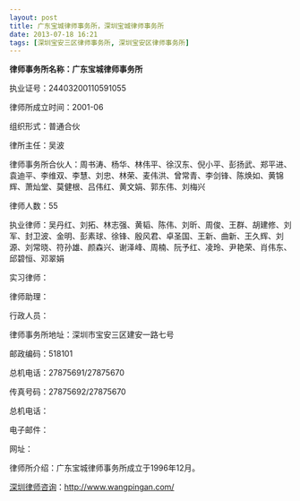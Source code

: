 ```yaml
---
layout: post
title: 广东宝城律师事务所，深圳宝城律师事务所
date: 2013-07-18 16:21
tags: [深圳宝安三区律师事务所, 深圳宝安区律师事务所]
---
```

<strong>律师事务所名称：广东宝城律师事务所</strong>

执业证号：24403200110591055

律师所成立时间：2001-06

组织形式：普通合伙

律所主任：吴波

律师事务所合伙人：周书涛、杨华、林伟平、徐汉东、倪小平、彭扬武、郑平进、袁迪平、李维双、李慧、刘忠、林荣、麦伟洪、曾常青、李剑锋、陈焕如、黄锦辉、萧灿堂、莫健根、吕伟红、黄文娟、郭东伟、刘梅兴

律师人数：55

执业律师：吴丹红、刘拓、林志强、黄韬、陈伟、刘昕、周俊、王群、胡建修、刘军、封卫波、金明、彭素球、徐锋、殷风君、卓圣国、王新、曲新、王久辉、刘源、刘常晓、符孙雄、颜森兴、谢泽峰、周楠、阮予红、凌玲、尹艳荣、肖伟东、邱碧恒、邓翠娟

实习律师：

律师助理：

行政人员：

律师事务所地址：深圳市宝安三区建安一路七号

邮政编码：518101

总机电话：27875691/27875670

传真号码：27875692/27875670

总机电话：

电子邮件：

网址：

律师所介绍：广东宝城律师事务所成立于1996年12月。

<a href="http://www.wangpingan.com/">深圳律师咨询</a>：<a href="http://www.wangpingan.com/">http://www.wangpingan.com/</a>

